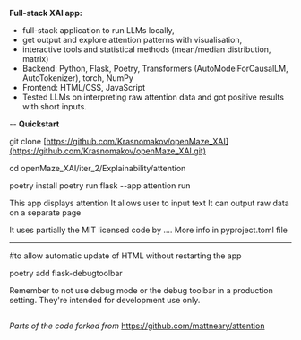 **Full-stack XAI app:**
- full-stack application to run LLMs locally,
- get output and explore attention patterns with visualisation,
- interactive tools and statistical methods (mean/median distribution, matrix)
- Backend: Python, Flask, Poetry, Transformers (AutoModelForCausalLM, AutoTokenizer), torch, NumPy
- Frontend: HTML/CSS, JavaScript
- Tested LLMs on interpreting raw attention data and got positive results with short inputs.

--
**Quickstart**

git clone [https://github.com/Krasnomakov/openMaze_XAI](https://github.com/Krasnomakov/openMaze_XAI.git)

cd openMaze_XAI/iter_2/Explainability/attention

poetry install 
poetry run flask --app attention run 

This app displays attention 
It allows user to input text 
It can output raw data on a separate page 

It uses partially the MIT licensed code by ....
More info in pyproject.toml file 

---
#to allow automatic update of HTML without restarting the app

poetry add flask-debugtoolbar 

Remember to not use debug mode or the debug toolbar in a production setting. They're intended for development use only.

##

*Parts of the code forked from* https://github.com/mattneary/attention
